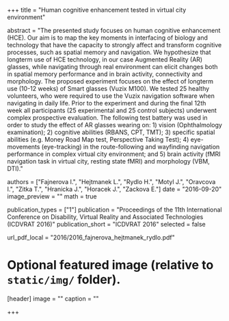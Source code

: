 +++
title = "Human cognitive enhancement tested in virtual city environment"

abstract = "The presented study focuses on human cognitive enhancement (HCE). Our aim is to map the key moments in interfacing of biology and technology that have the capacity to strongly affect and transform cognitive processes, such as spatial memory and navigation. We hypothesize that longterm use of HCE technology, in our case Augmented Reality (AR) glasses, while navigating through real environment can elicit changes both in spatial memory performance and in brain activity, connectivity and morphology. The proposed experiment focuses on the effect of longterm use (10-12 weeks) of Smart glasses (Vuzix M100). We tested 25 healthy volunteers, who were required to use the Vuzix navigation software when navigating in daily life. Prior to the experiment and during the final 12th week all participants (25 experimental and 25 control subjects) underwent complex prospective evaluation. The following test battery was used in order to study the effect of AR glasses wearing on: 1) vision (Ophthalmology examination); 2) cognitive abilities (RBANS, CPT, TMT); 3) specific spatial abilities (e.g. Money Road Map test, Perspective Taking Test); 4) eye-movements (eye-tracking) in the route-following and wayfinding navigation performance in complex virtual city environment; and 5) brain activity (fMRI navigation task in virtual city, resting state fMRI) and morphology (VBM, DTI)."

authors = ["Fajnerova I.", "Hejtmanek L.", "Rydlo H.", "Motyl J.", "Oravcova I.", "Zitka T.", "Hranicka J.", "Horacek J.", "Zackova E."]
date = "2016-09-20"
image_preview = ""
math = true

publication_types = ["1"]
publication = "Proceedings of the 11th International Conference on Disability, Virtual Reality and Associated Technologies (ICDVRAT 2016)"
publication_short = "ICDVRAT 2016"
selected = false

url_pdf_local = "2016/2016_fajnerova_hejtmanek_rydlo.pdf"

# Optional featured image (relative to `static/img/` folder).
[header]
image = ""
caption = ""

+++